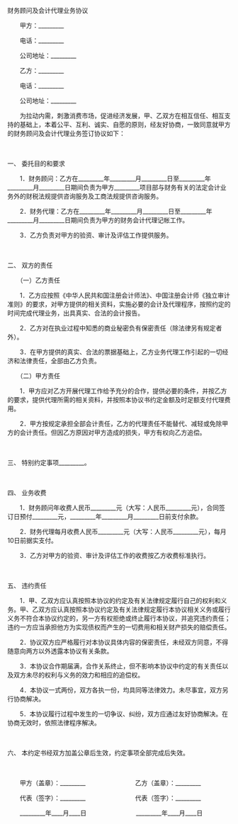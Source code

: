 



财务顾问及会计代理业务协议



 

　　甲方：_________

　　电话：_________

　　公司地址：_________　　

　　乙方：_________

　　电话：_________

　　公司地址：_________　　

　　为拉动内需，刺激消费市场，促进经济发展，甲、乙双方在相互信任、相互支持的基础上，本着公平、互利、诚实、自愿的原则，经友好协商，一致同意就甲方的财务顾问及会计代理业务签订协议如下：

　　

一、
委托目的和要求

　　1．财务顾问：乙方在_________年_________月_________日至_________年_________月_________日期间负责为甲方_________项目部与财务有关的法定会计业务外的财税法规提供咨询服务及工商法规提供咨询服务。

　　2．财务代理：乙方在_________年_________月_________日至_________年_________月_________日期间负责为甲方的财务会计代理记帐工作。

　　3．乙方负责对甲方的验资、审计及评估工作提供服务。

　　

二、
双方的责任

　　（一）乙方责任

　　1．乙方应按照《中华人民共和国注册会计师法》、中国注册会计师《独立审计准则》的要求，对甲方提供的相关资料，实施必要的会计及代理程序，按照约定的时间完成代理业务，出具真实、合法的会计报告。

　　2．乙方对在执业过程中知悉的商业秘密负有保密责任（除法律另有规定者外）。

　　3．在甲方提供的真实、合法的票据基础上，乙方业务代理工作引起的一切经济和法律责任，全部由乙方负责。

　　（二）甲方责任

　　1．甲方应对乙方开展代理工作给予充分的合作，提供必要的条件，并按乙方的要求，提供代理所需的相关资料，并按照本协议书约定金额及时足额支付代理费用。

　　2．甲方按规定承担全部会计责任，乙方的代理责任不能替代、减轻或免除甲方的会计责任。但因乙方原因对甲方造成的损失，甲方有权向乙方追偿。

　　

三、
特别约定事项_________。

　　

四、
业务收费

　　1．财务顾问年收费人民币_________元（大写：人民币_________元），合同签订日预付_________元，_________年_________月_________日前支付余款。

　　2．财务代理每月收费人民币_________元（大写：人民币_________元），每月10日前据实支付。

　　3．乙方对甲方的验资、审计及评估工作的收费按乙方收费标准执行。

　　

五、
违约责任

　　1．甲、乙双方应认真按照本协议的约定及有关法律规定履行自己的权利和义务。甲、乙双方应认真按照本协议约定及有关法律规定履行本协议相关义务或履行义务不符合本协议约定的，另一方有权拒绝或终止履行本协议，并追究违约责任；违约一方应当承担他方为实现债权而产生的一切费用和相关财产损失的赔偿责任。

　　2．协议双方应严格履行对本协议具体内容的保密责任，未经双方同意，不得随意向两方以外透露本协议有关条款。

　　3．本协议合作期届满，合作关系终止，但不影响本协议中约定的有关责任以及双方未尽的权利与义务的效力和相应的追偿权。

　　4．本协议一式两份，双方各执一份，均具同等法律效力。未尽事宜，双方另行协商解决。

　　5．本协议履行过程中发生的一切争议、纠纷，双方应通过友好协商解决。在协商无效时，依照法律程序解决。

　　

六、
本约定书经双方加盖公章后生效，约定事项全部完成后失效。　

　　　

　　甲方（盖章）：_________　　　　　　　　乙方（盖章）：_________　　

　　代表（签字）：_________　　　　　　　　代表（签字）：_________　　

　　_________年____月____日　　　　　　　　_________年____月____日